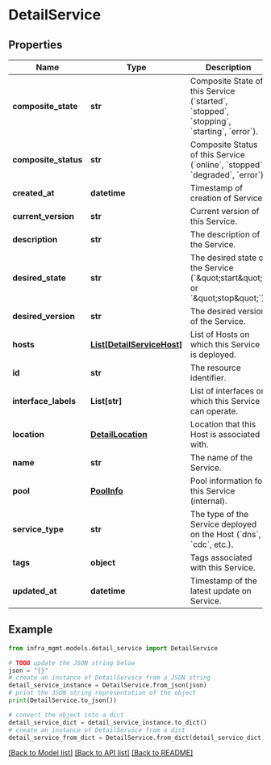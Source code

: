 # DetailService


## Properties

Name | Type | Description | Notes
------------ | ------------- | ------------- | -------------
**composite_state** | **str** | Composite State of this Service (&#x60;started&#x60;, &#x60;stopped&#x60;, &#x60;stopping&#x60;, &#x60;starting&#x60;, &#x60;error&#x60;). | [optional] 
**composite_status** | **str** | Composite Status of this Service (&#x60;online&#x60;, &#x60;stopped&#x60;, &#x60;degraded&#x60;, &#x60;error&#x60;). | [optional] 
**created_at** | **datetime** | Timestamp of creation of Service. | [optional] 
**current_version** | **str** | Current version of this Service. | [optional] 
**description** | **str** | The description of the Service. | [optional] 
**desired_state** | **str** | The desired state of the Service (&#x60;\&quot;start\&quot;&#x60; or &#x60;\&quot;stop\&quot;&#x60;). | [optional] 
**desired_version** | **str** | The desired version of the Service. | [optional] 
**hosts** | [**List[DetailServiceHost]**](DetailServiceHost.md) | List of Hosts on which this Service is deployed. | [optional] 
**id** | **str** | The resource identifier. | [optional] [readonly] 
**interface_labels** | **List[str]** | List of interfaces on which this Service can operate. | [optional] 
**location** | [**DetailLocation**](DetailLocation.md) | Location that this Host is associated with. | [optional] 
**name** | **str** | The name of the Service. | [optional] 
**pool** | [**PoolInfo**](PoolInfo.md) | Pool information for this Service (internal). | [optional] 
**service_type** | **str** | The type of the Service deployed on the Host (&#x60;dns&#x60;, &#x60;cdc&#x60;, etc.). | [optional] 
**tags** | **object** | Tags associated with this Service. | [optional] 
**updated_at** | **datetime** | Timestamp of the latest update on Service. | [optional] 

## Example

```python
from infra_mgmt.models.detail_service import DetailService

# TODO update the JSON string below
json = "{}"
# create an instance of DetailService from a JSON string
detail_service_instance = DetailService.from_json(json)
# print the JSON string representation of the object
print(DetailService.to_json())

# convert the object into a dict
detail_service_dict = detail_service_instance.to_dict()
# create an instance of DetailService from a dict
detail_service_from_dict = DetailService.from_dict(detail_service_dict)
```
[[Back to Model list]](../README.md#documentation-for-models) [[Back to API list]](../README.md#documentation-for-api-endpoints) [[Back to README]](../README.md)


